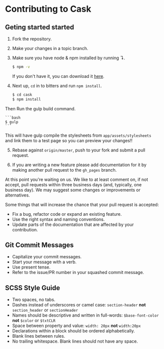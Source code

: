 # Contributing to Cask

## Geting started started

1. Fork the repository.

2. Make your changes in a topic branch.

3. Make sure you have node & npm installed by running ↴.

    ```bash
    $ npm -v
    ```

    If you don't have it, you can download it [here](https://nodejs.org/).

4. Next up, `cd` in to bitters and run `npm install`.

    ```bash
    $ cd cask
    $ npm install
    ```
  Then Run the gulp build command.

    ```bash
    $ gulp
    ```

  This will have gulp compile the stylesheets from `app/assets/stylesheets` and
  link them to a test page so you can preview your changes!!

5. Rebase against `origin/master`, push to your fork and submit a pull request.

6. If you are writing a new feature please add documentation for it by making another pull request to the `gh_pages` branch.

At this point you're waiting on us. We like to at least comment on, if not
accept, pull requests within three business days (and, typically, one business
day). We may suggest some changes or improvements or alternatives.

Some things that will increase the chance that your pull request is accepted:

* Fix a bug, refactor code or expand an existing feature.
* Use the right syntax and naming conventions.
* Update parts of the documentation that are affected by your contribution.

## Git Commit Messages

* Capitalize your commit messages.
* Start your message with a verb.
* Use present tense.
* Refer to the issue/PR number in your squashed commit message.

## SCSS Style Guide

* Two spaces, no tabs.
* Dashes instead of underscores or camel case: `section-header` **not** `section_header` or `sectionHeader`
* Names should be descriptive and written in full-words: `$base-font-color` **not** `$color` or `$txtCLR`
* Space between property and value: `width: 20px` **not** `width:20px`
* Declarations within a block should be ordered alphabetically.
* Blank lines between rules.
* No trailing whitespace. Blank lines should not have any space.
